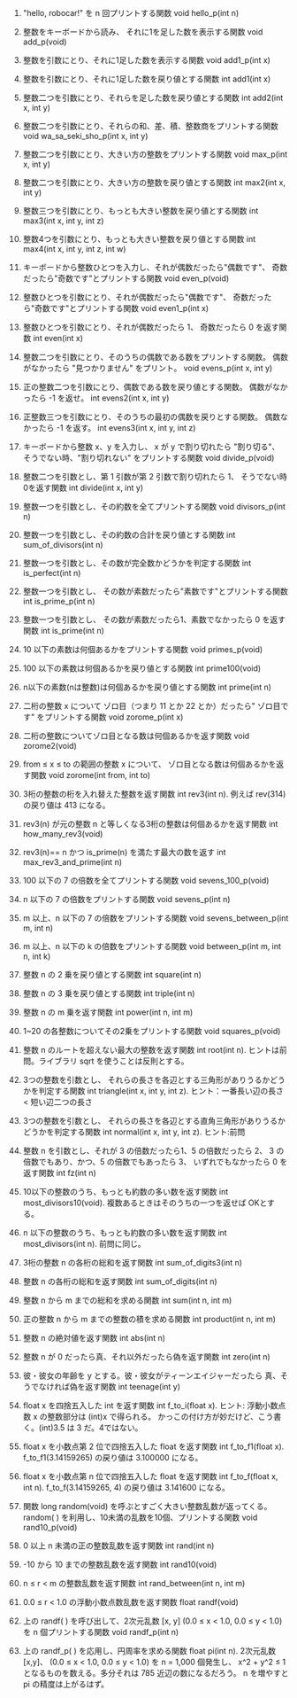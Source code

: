 1. "hello, robocar!" を n 回プリントする関数 void hello_p(int n)

1. 整数をキーボードから読み、
それに1を足した数を表示する関数
void add_p(void)

1. 整数を引数にとり、それに1足した数を表示する関数
void add1_p(int x)

1. 整数を引数にとり、それに1足した数を戻り値とする関数
int add1(int x)

1. 整数二つを引数にとり、それらを足した数を戻り値とする関数
int add2(int x, int y)

1. 整数二つを引数にとり、それらの和、差、積、整数商をプリントする関数
void wa_sa_seki_sho_p(int x, int y)

1. 整数二つを引数にとり、大きい方の整数をプリントする関数
void max_p(int x, int y)

1. 整数二つを引数にとり、大きい方の整数を戻り値とする関数
int max2(int x, int y)

1. 整数三つを引数にとり、もっとも大きい整数を戻り値とする関数
int max3(int x, int y, int z)

1. 整数4つを引数にとり、もっとも大きい整数を戻り値とする関数
int max4(int x, int y, int z, int w)

1. キーボードから整数ひとつを入力し、それが偶数だったら"偶数です"、
奇数だったら"奇数です"とプリントする関数
void even_p(void)

1. 整数ひとつを引数にとり、それが偶数だったら"偶数です"、
奇数だったら"奇数です"とプリントする関数
void even1_p(int x)

1. 整数ひとつを引数にとり、それが偶数だったら 1、
奇数だったら 0 を返す関数
int even(int x)

1. 整数二つを引数にとり、そのうちの偶数である数をプリントする関数。
偶数がなかったら "見つかりません" をプリント。
void evens_p(int x, int y)

1. 正の整数二つを引数にとり、偶数である数を戻り値とする関数。
偶数がなかったら -1 を返せ。
int evens2(int x, int y)

1. 正整数三つを引数にとり、そのうちの最初の偶数を戻りとする関数。
偶数なかったら -1 を返す。
int evens3(int x, int y, int z)

1. キーボードから整数 x、y を入力し、
x が y で割り切れたら "割り切る"、
そうでない時、"割り切れない" をプリントする関数
void divide_p(void)

1. 整数二つを引数とし、第 1 引数が第 2 引数で割り切れたら 1、
そうでない時 0を返す関数
int divide(int x, int y)

1. 整数一つを引数とし、その約数を全てプリントする関数
void divisors_p(int n)

1. 整数一つを引数とし、その約数の合計を戻り値とする関数
int sum_of_divisors(int n)

1. 整数一つを引数とし、その数が完全数かどうかを判定する関数
int is_perfect(int n)

1. 整数一つを引数とし、
その数が素数だったら"素数です"とプリントする関数
int is_prime_p(int n)

1. 整数一つを引数とし、
その数が素数だったら1、素数でなかったら 0 を返す関数
int is_prime(int n)

1. 10 以下の素数は何個あるかをプリントする関数
void primes_p(void)

1. 100 以下の素数は何個あるかを戻り値とする関数
int prime100(void)

1. n以下の素数(nは整数)は何個あるかを戻り値とする関数
int prime(int n)

1. 二桁の整数 x について
ゾロ目（つまり 11 とか 22 とか）だったら"
ゾロ目です"
をプリントする関数
void zorome_p(int x)

1. 二桁の整数についてゾロ目となる数は何個あるかを返す関数
void zorome2(void)

1. from &le; x &le; to の範囲の整数 x について、
ゾロ目となる数は何個あるかを返す関数
void zorome(int from, int to)

1. 3桁の整数の桁を入れ替えた整数を返す関数
int rev3(int n). 例えば rev(314) の戻り値は 413 になる。

1. rev3(n) が元の整数 n と等しくなる3桁の整数は何個あるかを返す関数
int how_many_rev3(void)

1. rev3(n)== n かつ is_prime(n) を満たす最大の数を返す
int max_rev3_and_prime(int n)

1. 100 以下の 7 の倍数を全てプリントする関数
void sevens_100_p(void)

1. n 以下の 7 の倍数をプリントする関数
void sevens_p(int n)

1. m 以上、n 以下の 7 の倍数をプリントする関数
void sevens_between_p(int m, int n)

1. m 以上、n 以下の k の倍数をプリントする関数
void between_p(int m, int n, int k)

1. 整数 n の 2 乗を戻り値とする関数
int square(int n)

1. 整数 n の 3 乗を戻り値とする関数
int triple(int n)

1. 整数 n の m 乗を返す関数
int power(int n, int m)

1. 1~20 の各整数についてその2乗をプリントする関数
void squares_p(void)

1. 整数 n のルートを超えない最大の整数を返す関数
int root(int n).
ヒントは前問。ライブラリ sqrt を使うことは反則とする。

1. 3つの整数を引数とし、
それらの長さを各辺とする三角形がありうるかどうかを判定する関数
int triangle(int x, int y, int z).
ヒント：一番長い辺の長さ &lt; 短い辺二つの長さ

1. 3つの整数を引数とし、
それらの長さを各辺とする直角三角形がありうるかどうかを判定する関数
int normal(int x, int y, int z).
ヒント:前問

1. 整数 n を引数とし、それが 3 の倍数だったら1、5 の倍数だったら 2、
3 の倍数でもあり、かつ、5 の倍数でもあったら 3、
いずれでもなかったら 0 を返す関数
int fz(int n)

1. 10以下の整数のうち、もっとも約数の多い数を返す関数
int most_divisors10(void).
複数あるときはそのうちの一つを返せば OKとする。

1. n 以下の整数のうち、もっとも約数の多い数を返す関数
int most_divisors(int n).
前問に同じ。

1. 3桁の整数 n の各桁の総和を返す関数
int sum_of_digits3(int n)

1. 整数 n の各桁の総和を返す関数
int sum_of_digits(int n)

1. 整数 n から m までの総和を求める関数
int sum(int n, int m)

1. 正の整数 n から m までの整数の積を求める関数
int product(int n, int m)

1. 整数 n の絶対値を返す関数
int abs(int n)

1. 整数 n が 0 だったら真、それ以外だったら偽を返す関数
int zero(int n)

1. 彼・彼女の年齢を y とする。彼・彼女がティーンエイジャーだったら
真、そうでなければ偽を返す関数
int teenage(int y)

1. float x を四捨五入した int を返す関数
int f_to_i(float x).
ヒント: 浮動小数点数 x の整数部分は (int)x で得られる。
かっこの付け方が妙だけど、こう書く。(int)3.5 は 3 だ。4ではない。

1. float x を小数点第 2 位で四捨五入した float を返す関数
int f_to_f1(float x).
f_to_f1(3.14159265) の戻り値は 3.100000 になる。

1. float x を小数点第 n 位で四捨五入した float を返す関数
int f_to_f(float x, int n).
f_to_f(3.14159265, 4) の戻り値は 3.141600
になる。

1. 関数 long random(void) を呼ぶとすごく大きい整数乱数が返ってくる。
random( ) を利用し、10未満の乱数を10個、プリントする関数
void rand10_p(void)

1. 0 以上 n 未満の正の整数乱数を返す関数
int rand(int n)

1. -10 から 10 までの整数乱数を返す関数
int rand10(void)

1. n &le; r &lt; m の整数乱数を返す関数
int rand_between(int n, int m)

1. 0.0 &le; r &lt; 1.0 の浮動小数点数乱数を返す関数
float randf(void)

1. 上の randf( ) を呼び出して、2次元乱数 [x, y]
(0.0 &le; x &lt; 1.0, 0.0 &le; y &lt; 1.0)
を n 個プリントする関数
void randf_p(int n)

1. 上の randf_p( ) を応用し、円周率を求める関数
float pi(int n).
2次元乱数 [x,y]、
(0.0 &le; x &lt; 1.0, 0.0 &le; y &lt; 1.0)
を n = 1,000 個発生し、
x^2 + y^2 &le; 1 となるものを数える。多分それは 785 近辺の数になるだろう。
n を増やすと pi の精度は上がるはず。
